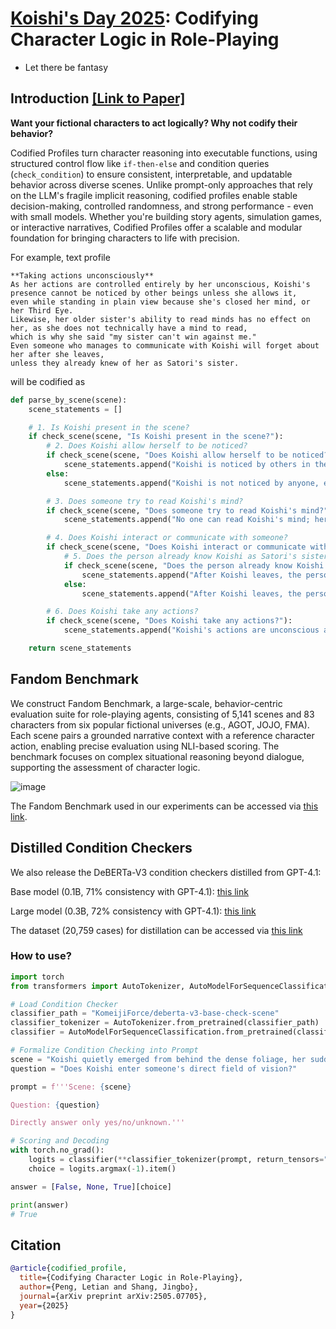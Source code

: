# [Koishi's Day 2025](https://danbooru.donmai.us/wiki_pages/koishi_day): Codifying Character Logic in Role-Playing

- Let there be fantasy

## Introduction [\[Link to Paper\]](https://arxiv.org/abs/2505.07705)

**Want your fictional characters to act logically? Why not codify their behavior?**

Codified Profiles turn character reasoning into executable functions, using structured control flow like `if-then-else` and condition queries (`check_condition`) to ensure consistent, interpretable, and updatable behavior across diverse scenes. Unlike prompt-only approaches that rely on the LLM's fragile implicit reasoning, codified profiles enable stable decision-making, controlled randomness, and strong performance - even with small models. Whether you're building story agents, simulation games, or interactive narratives, Codified Profiles offer a scalable and modular foundation for bringing characters to life with precision.

For example, text profile
```text
**Taking actions unconsciously**
As her actions are controlled entirely by her unconscious, Koishi's presence cannot be noticed by other beings unless she allows it,
even while standing in plain view because she's closed her mind, or her Third Eye.
Likewise, her older sister's ability to read minds has no effect on her, as she does not technically have a mind to read,
which is why she said "my sister can't win against me."
Even someone who manages to communicate with Koishi will forget about her after she leaves,
unless they already knew of her as Satori's sister.
```

will be codified as

```python
def parse_by_scene(scene):
    scene_statements = []

    # 1. Is Koishi present in the scene?
    if check_scene(scene, "Is Koishi present in the scene?"):
        # 2. Does Koishi allow herself to be noticed?
        if check_scene(scene, "Does Koishi allow herself to be noticed?"):
            scene_statements.append("Koishi is noticed by others in the scene.")
        else:
            scene_statements.append("Koishi is not noticed by anyone, even if she is in plain sight.")

        # 3. Does someone try to read Koishi's mind?
        if check_scene(scene, "Does someone try to read Koishi's mind?"):
            scene_statements.append("No one can read Koishi's mind; her mind is closed off.")

        # 4. Does Koishi interact or communicate with someone?
        if check_scene(scene, "Does Koishi interact or communicate with someone?"):
            # 5. Does the person already know Koishi as Satori's sister?
            if check_scene(scene, "Does the person already know Koishi as Satori's sister?"):
                scene_statements.append("After Koishi leaves, the person remembers her because they know her as Satori's sister.")
            else:
                scene_statements.append("After Koishi leaves, the person forgets about her.")

        # 6. Does Koishi take any actions?
        if check_scene(scene, "Does Koishi take any actions?"):
            scene_statements.append("Koishi's actions are unconscious and not planned.")

    return scene_statements
```

## Fandom Benchmark

We construct Fandom Benchmark, a large-scale, behavior-centric evaluation suite for role-playing agents, consisting of 5,141 scenes and 83 characters from six popular fictional universes (e.g., AGOT, JOJO, FMA). Each scene pairs a grounded narrative context with a reference character action, enabling precise evaluation using NLI-based scoring. The benchmark focuses on complex situational reasoning beyond dialogue, supporting the assessment of character logic.

![image](https://github.com/user-attachments/assets/8fd4a3af-94ee-4899-9440-53b43372ccf2)


The Fandom Benchmark used in our experiments can be accessed via [this link](https://huggingface.co/datasets/KomeijiForce/Fandom_Benchmark).

## Distilled Condition Checkers

We also release the DeBERTa-V3 condition checkers distilled from GPT-4.1:

Base model (0.1B, 71% consistency with GPT-4.1): [this link](https://huggingface.co/KomeijiForce/deberta-v3-base-check-scene)

Large model (0.3B, 72% consistency with GPT-4.1): [this link](https://huggingface.co/KomeijiForce/deberta-v3-large-check-scene)

The dataset (20,759 cases) for distillation can be accessed via [this link](https://huggingface.co/datasets/KomeijiForce/Check_Scenes)

### How to use?

```python
import torch
from transformers import AutoTokenizer, AutoModelForSequenceClassification

# Load Condition Checker
classifier_path = "KomeijiForce/deberta-v3-base-check-scene"
classifier_tokenizer = AutoTokenizer.from_pretrained(classifier_path)
classifier = AutoModelForSequenceClassification.from_pretrained(classifier_path)

# Formalize Condition Checking into Prompt
scene = "Koishi quietly emerged from behind the dense foliage, her sudden appearance catching the corner of Satori's eye as she stepped into the direct line of vision, smiling mischievously."
question = "Does Koishi enter someone's direct field of vision?"

prompt = f'''Scene: {scene}

Question: {question}

Directly answer only yes/no/unknown.'''

# Scoring and Decoding
with torch.no_grad():
    logits = classifier(**classifier_tokenizer(prompt, return_tensors="pt")).logits[0]
    choice = logits.argmax(-1).item()

answer = [False, None, True][choice]

print(answer)
# True
```

## Citation
```bibtex
@article{codified_profile,
  title={Codifying Character Logic in Role-Playing},
  author={Peng, Letian and Shang, Jingbo},
  journal={arXiv preprint arXiv:2505.07705},
  year={2025}
}
```

